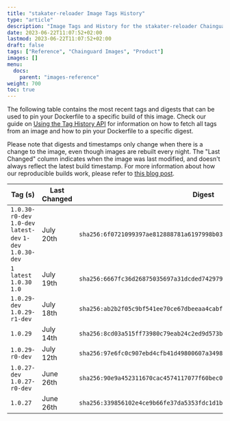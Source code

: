 ```yaml
---
title: "stakater-reloader Image Tags History"
type: "article"
description: "Image Tags and History for the stakater-reloader Chainguard Image"
date: 2023-06-22T11:07:52+02:00
lastmod: 2023-06-22T11:07:52+02:00
draft: false
tags: ["Reference", "Chainguard Images", "Product"]
images: []
menu:
  docs:
    parent: "images-reference"
weight: 700
toc: true
---
```


The following table contains the most recent tags and digests that can be used to pin your Dockerfile to a specific build of this image. Check our guide on [Using the Tag History API](/chainguard/chainguard-images/using-the-tag-history-api/) for information on how to fetch all tags from an image and how to pin your Dockerfile to a specific digest.

Please note that digests and timestamps only change when there is a change to the image, even though images are rebuilt every night. The "Last Changed" column indicates when the image was last modified, and doesn't always reflect the latest build timestamp. For more information about how our reproducible builds work, please refer to [this blog post](https://www.chainguard.dev/unchained/reproducing-chainguards-reproducible-image-builds).

| Tag (s)                                                      | Last Changed | Digest                                                                    |
|--------------------------------------------------------------|--------------|---------------------------------------------------------------------------|
|  `1.0.30-r0-dev` `1.0-dev` `latest-dev` `1-dev` `1.0.30-dev` | July 20th    | `sha256:6f0721099397ae812888781a6197998b033dca60307835656760a1f8579d9c50` |
|  `1` `latest` `1.0.30` `1.0`                                 | July 19th    | `sha256:6667fc36d26875035697a31dcded7429793337b19a3ea1ef93504398cc2056d3` |
|  `1.0.29-dev` `1.0.29-r1-dev`                                | July 18th    | `sha256:ab2b2f05c9bf541ee70ce67dbeeaa4cabf46ab34ec313547e080163cc88a63cb` |
|  `1.0.29`                                                    | July 14th    | `sha256:8cd03a515ff73980c79eab24c2ed9d573b5c6d88195c422acad5a046f80a686e` |
|  `1.0.29-r0-dev`                                             | July 12th    | `sha256:97e6fc0c907ebd4cfb41d49800607a34983223adb802542542092b53c8dd8df3` |
|  `1.0.27-dev` `1.0.27-r0-dev`                                | June 26th    | `sha256:90e9a452311670cac4574117077f60bec0b3d66c48c118ad798c62ed5cc34dc2` |
|  `1.0.27`                                                    | June 26th    | `sha256:339856102e4ce9b66fe37da5353fdc1d1b8d7807e1ce5138b16e00f7e67c56c0` |
